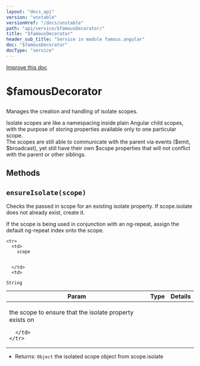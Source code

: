 ```yaml
---
layout: "docs_api"
version: "unstable"
versionHref: "/docs/unstable"
path: "api/service/$famousDecorator/"
title: "$famousDecorator"
header_sub_title: "Service in module famous.angular"
doc: "$famousDecorator"
docType: "service"
---
```


<div class="improve-docs">
  <a href='https://github.com/Famous/famous-angular/edit/master/src/scripts/services/famousDecorator.js#L1'>
    Improve this doc
  </a>
</div>




<h1 class="api-title">

  $famousDecorator



</h1>





Manages the creation and handling of isolate scopes.

Isolate scopes are like a namespacing inside plain Angular child scopes, 
with the purpose of storing properties available only to one particular 
scope.  
The scopes are still able to communicate with the parent via events 
($emit, $broadcast), yet still have their own $scope properties that will 
not conflict with the parent or other siblings.










  

  
## Methods

<div id="ensureIsolate"></div>
<h2>
  <code>ensureIsolate(scope)</code>

</h2>

Checks the passed in scope for an existing isolate property.  If
scope.isolate does not already exist, create it.

If the scope is being used in conjunction with an ng-repeat, assign
the default ng-repeat index onto the scope.



<table class="table" style="margin:0;">
  <thead>
    <tr>
      <th>Param</th>
      <th>Type</th>
      <th>Details</th>
    </tr>
  </thead>
  <tbody>
    
    <tr>
      <td>
        scope
        
        
      </td>
      <td>
        
  <code>String</code>
      </td>
      <td>
        <p>the scope to ensure that the isolate property
exists on</p>

        
      </td>
    </tr>
    
  </tbody>
</table>






* Returns: 
  <code>Object</code> the isolated scope object from scope.isolate



  
  






